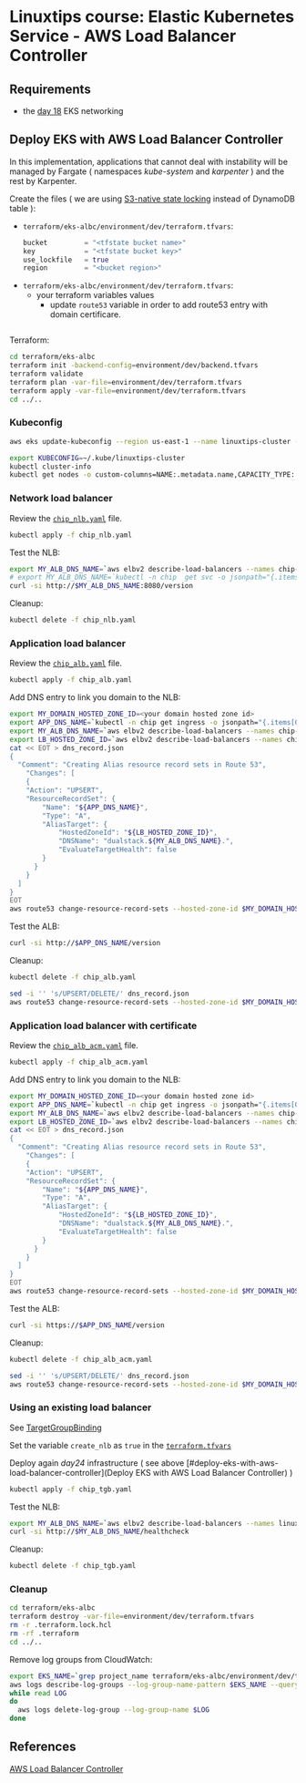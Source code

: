 # Linuxtips course: Elastic Kubernetes Service - AWS Load Balancer Controller

## Requirements

* the [day 18](../day18/README.md) EKS networking

## Deploy EKS with AWS Load Balancer Controller

In this implementation, applications that cannot deal with instability will be managed by Fargate ( namespaces _kube-system_ and _karpenter_ ) ​​and the rest by Karpenter.

Create the files ( we are using [S3-native state locking](https://github.com/hashicorp/terraform/pull/35661) instead of DynamoDB table ):
* `terraform/eks-albc/environment/dev/terraform.tfvars`:
  ```tf
  bucket         = "<tfstate bucket name>"
  key            = "<tfstate bucket key>"
  use_lockfile   = true
  region         = "<bucket region>"
  ```
* `terraform/eks-albc/environment/dev/terraform.tfvars`:
  * your terraform variables values
    * update `route53` variable in order to add route53 entry with domain certificare.
    ```

Terraform:

```bash
cd terraform/eks-albc
terraform init -backend-config=environment/dev/backend.tfvars
terraform validate
terraform plan -var-file=environment/dev/terraform.tfvars
terraform apply -var-file=environment/dev/terraform.tfvars
cd ../..
```

### Kubeconfig

```bash
aws eks update-kubeconfig --region us-east-1 --name linuxtips-cluster --kubeconfig ~/.kube/linuxtips-cluster --alias linuxtips-cluster

export KUBECONFIG=~/.kube/linuxtips-cluster
kubectl cluster-info 
kubectl get nodes -o custom-columns=NAME:.metadata.name,CAPACITY_TYPE:.metadata.labels.capacity/type,ARCH:.metadata.labels.capacity/arch,OS::.metadata.labels.capacity/os
```

### Network load balancer

Review the [`chip_nlb.yaml`](chip_nlb.yaml) file.

```bash
kubectl apply -f chip_nlb.yaml
```

Test the NLB:

```bash
export MY_ALB_DNS_NAME=`aws elbv2 describe-load-balancers --names chip-nlb --query 'LoadBalancers[*].[DNSName]' --output text`
# export MY_ALB_DNS_NAME=`kubectl -n chip  get svc -o jsonpath="{.items[0].status.loadBalancer.ingress[0].hostname}"` # alternative
curl -si http://$MY_ALB_DNS_NAME:8080/version
```

Cleanup:

```bash
kubectl delete -f chip_nlb.yaml
```

### Application load balancer

Review the [`chip_alb.yaml`](chip_alb.yaml) file.

```bash
kubectl apply -f chip_alb.yaml
```

Add DNS entry to link you domain to the NLB:

```bash
export MY_DOMAIN_HOSTED_ZONE_ID=<your domain hosted zone id>
export APP_DNS_NAME=`kubectl -n chip get ingress -o jsonpath="{.items[0].spec.rules[0].host}"`
export MY_ALB_DNS_NAME=`aws elbv2 describe-load-balancers --names chip-alb --query 'LoadBalancers[*].[DNSName]' --output text`
export LB_HOSTED_ZONE_ID=`aws elbv2 describe-load-balancers --names chip-alb --query 'LoadBalancers[*].[CanonicalHostedZoneId]' --output text`
cat << EOT > dns_record.json
{  
  "Comment": "Creating Alias resource record sets in Route 53",
    "Changes": [
    {
    "Action": "UPSERT",
    "ResourceRecordSet": {
        "Name": "${APP_DNS_NAME}",
        "Type": "A",
        "AliasTarget": {
            "HostedZoneId": "${LB_HOSTED_ZONE_ID}",
            "DNSName": "dualstack.${MY_ALB_DNS_NAME}.",
            "EvaluateTargetHealth": false
        }
      }
    }
  ]
}
EOT
aws route53 change-resource-record-sets --hosted-zone-id $MY_DOMAIN_HOSTED_ZONE_ID --change-batch file://./dns_record.json
```

Test the ALB:

```bash
curl -si http://$APP_DNS_NAME/version 
```

Cleanup:

```bash
kubectl delete -f chip_alb.yaml

sed -i '' 's/UPSERT/DELETE/' dns_record.json
aws route53 change-resource-record-sets --hosted-zone-id $MY_DOMAIN_HOSTED_ZONE_ID --change-batch file://./dns_record.json
```

### Application load balancer with certificate

Review the [`chip_alb_acm.yaml`](chip_alb_acm.yaml) file.

```bash
kubectl apply -f chip_alb_acm.yaml
```

Add DNS entry to link you domain to the NLB:

```bash
export MY_DOMAIN_HOSTED_ZONE_ID=<your domain hosted zone id>
export APP_DNS_NAME=`kubectl -n chip get ingress -o jsonpath="{.items[0].spec.rules[0].host}"`
export MY_ALB_DNS_NAME=`aws elbv2 describe-load-balancers --names chip-alb --query 'LoadBalancers[*].[DNSName]' --output text`
export LB_HOSTED_ZONE_ID=`aws elbv2 describe-load-balancers --names chip-alb --query 'LoadBalancers[*].[CanonicalHostedZoneId]' --output text`
cat << EOT > dns_record.json
{  
  "Comment": "Creating Alias resource record sets in Route 53",
    "Changes": [
    {
    "Action": "UPSERT",
    "ResourceRecordSet": {
        "Name": "${APP_DNS_NAME}",
        "Type": "A",
        "AliasTarget": {
            "HostedZoneId": "${LB_HOSTED_ZONE_ID}",
            "DNSName": "dualstack.${MY_ALB_DNS_NAME}.",
            "EvaluateTargetHealth": false
        }
      }
    }
  ]
}
EOT
aws route53 change-resource-record-sets --hosted-zone-id $MY_DOMAIN_HOSTED_ZONE_ID --change-batch file://./dns_record.json
```

Test the ALB:

```bash
curl -si https://$APP_DNS_NAME/version 
```

Cleanup:

```bash
kubectl delete -f chip_alb_acm.yaml

sed -i '' 's/UPSERT/DELETE/' dns_record.json
aws route53 change-resource-record-sets --hosted-zone-id $MY_DOMAIN_HOSTED_ZONE_ID --change-batch file://./dns_record.json
```

### Using an existing load balancer

See [TargetGroupBinding](https://kubernetes-sigs.github.io/aws-load-balancer-controller/latest/guide/targetgroupbinding/targetgroupbinding/)

Set the variable `create_nlb` as `true` in the [`terraform.tfvars`](terraform/eks-albc/environment/dev/terraform.tfvars)

Deploy again _day24_ infrastructure ( see above [#deploy-eks-with-aws-load-balancer-controller](Deploy EKS with AWS Load Balancer Controller) )

```bash
kubectl apply -f chip_tgb.yaml
```

Test the NLB:

```bash
export MY_ALB_DNS_NAME=`aws elbv2 describe-load-balancers --names linuxtips-cluster-nlb --query 'LoadBalancers[*].[DNSName]' --output text`
curl -si http://$MY_ALB_DNS_NAME/healthcheck
```

Cleanup:

```bash
kubectl delete -f chip_tgb.yaml
```

### Cleanup

```bash
cd terraform/eks-albc
terraform destroy -var-file=environment/dev/terraform.tfvars
rm -r .terraform.lock.hcl 
rm -rf .terraform
cd ../..
```

Remove log groups from CloudWatch:

```bash
export EKS_NAME=`grep project_name terraform/eks-albc/environment/dev/terraform.tfvars | cut -d"=" -f 2 | sed 's/[" ]//g'`
aws logs describe-log-groups --log-group-name-pattern $EKS_NAME --query 'logGroups[*].logGroupName' --output json | jq -r '.[]' |
while read LOG
do
  aws logs delete-log-group --log-group-name $LOG
done
```

## References

[AWS Load Balancer Controller](hhttps://kubernetes-sigs.github.io/aws-load-balancer-controller/latest/)



